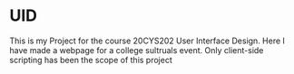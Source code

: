 # UID
This is my Project for the course 20CYS202 User Interface Design. Here I have made a webpage for a college sultruals event. Only client-side scripting has been the scope of this project

